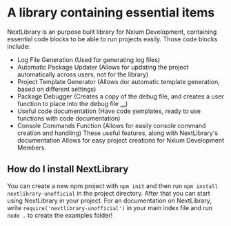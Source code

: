 # A library containing essential items
NextLibrary is an purpose built library for Nxium Development, containing essential code blocks to be able to run projects easily. Those code blocks include:
- Log File Generation (Used for generating log files)
- Automatic Package Updater (Allows for updating the project automatically across users, not for the library)
- Project Template Generator (Allows dor automatic template generation, based on different settings)
- Package Debugger (Creates a copy of the debug file, and creates a user function to place into the debug file [...](https://github.com/Nxium-Developments/NextLibrary/blob/docs/README.md))
- Useful code documentation (Have code yemplates, ready to use functions with code documentation)
- Console Commands Function (Allows for easily console command creation and handling)
These useful features, along with NextLibrary's documentation Allows for easy project creations for Nxium Development Members.

## How do I install NextLibrary
You can create a new npm project with ``npm init`` and then run ``npm install nextlibrary-unofficial`` in the project directory.
After that you can start using NextLibrary in your project. For an documentation on NextLibrary, write ``require('nextlibrary-unofficial')`` in your main index file and run ``node .`` to create the examples folder!
